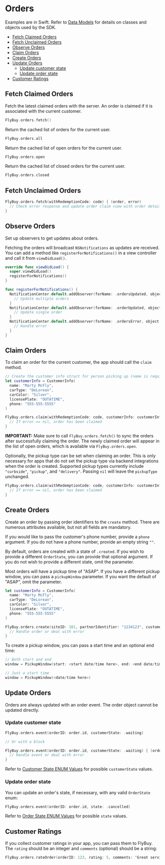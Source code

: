 # Orders

Examples are in Swift. Refer to [Data Models](data_models.md) for details on classes and objects used by the SDK.

- [Fetch Claimed Orders](#fetch-claimed-orders)
- [Fetch Unclaimed Orders](#fetch-unclaimed-orders)
- [Observe Orders](#observe-orders)
- [Claim Orders](#claim-orders)
- [Create Orders](#create-orders)
- [Update Orders](#update-orders)
  - [Update customer state](#update-customer-state)
  - [Update order state](#update-order-state)
- [Customer Ratings](#customer-ratings)

## <span id="fetch-claimed-orders">Fetch Claimed Orders</span>

Fetch the latest claimed orders with the server. An order is claimed if it is associated with the current customer.

```swift
FlyBuy.orders.fetch()
```

Return the cached list of orders for the current user.

```swift
FlyBuy.orders.all
```

Return the cached list of open orders for the current user.

```swift
FlyBuy.orders.open
```

Return the cached list of closed orders for the current user.

```swift
FlyBuy.orders.closed
```

## <span id="fetch-unclaimed-orders">Fetch Unclaimed Orders</span>

```swift
FlyBuy.orders.fetch(withRedemptionCode: code) { (order, error)
  // Check error response and update order claim view with order details here
}
```

## <span id="observe-orders">Observe Orders</span>

Set up observers to get updates about orders.

Fetching the orders will broadcast `NSNotifications` as updates are received. You can add a method like `registerForNotifications()` in a view controller and call it from `viewDidLoad()`.

```swift
override func viewDidLoad() {
  super.viewDidLoad()
  registerForNotifications()
}

func registerForNotifications() {
  NotificationCenter.default.addObserver(forName: .ordersUpdated, object: nil, queue: nil) { (notification) in
    // Update multiple orders
  }
  NotificationCenter.default.addObserver(forName: .orderUpdated, object: nil, queue: nil) { (notification) in
    // Update single order
  }
  NotificationCenter.default.addObserver(forName: .ordersError, object: nil, queue: nil) { (notification) in
    // Handle error
  }
}
```

## <span id="claim-orders">Claim Orders</span>

To claim an order for the current customer, the app should call the `claim` method.

```swift
// Create the customer info struct for person picking up (name is required)
let customerInfo = CustomerInfo(
  name: "Marty McFly",
  carType: "DeLorean",
  carColor: "Silver",
  licensePlate: "OUTATIME",
  phone: "555-555-5555"
)

FlyBuy.orders.claim(withRedemptionCode: code, customerInfo: customerInfo) { (order, error)
  // If error == nil, order has been claimed
}
```

**IMPORTANT:** Make sure to call `FlyBuy.orders.fetch()` to sync the orders after successfully claiming the order. The newly claimed order will appear in the list of open orders, which is available via `FlyBuy.orders.open`.

Optionally, the pickup type can be set when claiming an order. This is only necessary for apps that do not set the pickup type via backend integrations when the order is created. Supported pickup types currently include `"curbside"`, `"pickup"`, and `"delivery"`. Passing `nil` will leave the `pickupType` unchanged.

```swift
FlyBuy.orders.claim(withRedemptionCode: code, customerInfo: customerInfo, pickupType: pickupType) { (order, error)
  // If error == nil, order has been claimed
}
```

## <span id="create-orders">Create Orders</span>

Create an order by passing order identifiers to the `create` method. There are numerous attributes available, but not all fields are mandatory.

If you would like to pass the customer's phone number, provide a `phone` argument. If you do not have a phone number, provide an empty string `""`.

By default, orders are created with a state of `.created`. If you wish to provide a different `OrderState`, you can provide that optional argument. If you do not wish to provide a different state, omit the parameter.

Most orders will have a pickup time of "ASAP". If you have a different pickup window, you can pass a `pickupWindow` parameter. If you want the default of "ASAP", omit the parameter.

```swift
let customerInfo = CustomerInfo(
  name: "Marty McFly",
  carType: "DeLorean",
  carColor: "Silver",
  licensePlate: "OUTATIME",
  phone: "555-555-5555"
)

FlyBuy.orders.create(siteID: 101, partnerIdentifier: "1234123", customerInfo: customerInfo) { (order, error) -> (Void) in
  // Handle order or deal with error
}
```

To create a pickup window, you can pass a start time and an optional end time:

```swift
// Both start and end
window = PickupWindow(start: <start date/time here>, end: <end date/time here>)

// Just a start time
window = PickupWindow(<date/time here>)
```

## <span id="update-orders">Update Orders</span>

Orders are always updated with an order event. The order object cannot be updated directly.

### Update customer state

```swift
FlyBuy.orders.event(orderID: order.id, customerState: .waiting)

// Or with a block

FlyBuy.orders.event(orderID: order.id, customerState: .waiting) { (order, error) in
  // Handle event or deal with error
}
```

Refer to [Customer State ENUM Values](data_models.md#customer-state-enum-values) for possible `customerState` values.

### Update order state

You can update an order's state, if necessary, with any valid `OrderState` enum:

```swift
FlyBuy.orders.event(orderID: order.id, state: .cancelled)
```

Refer to [Order State ENUM Values](#order-state-enum-values) for possible `state` values.

## <span id="rate-orders">Customer Ratings</span>

If you collect customer ratings in your app, you can pass them to FlyBuy. The `rating` should be an integer and `comments` (optional) should be a string:

```swift
FlyBuy.orders.rateOrder(orderID: 123, rating: 5, comments: 'Great service')
```

